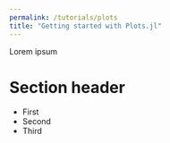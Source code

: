 ```yaml
---
permalink: /tutorials/plots
title: "Getting started with Plots.jl"
---
```


Lorem ipsum

# Section header
* First
* Second
* Third
